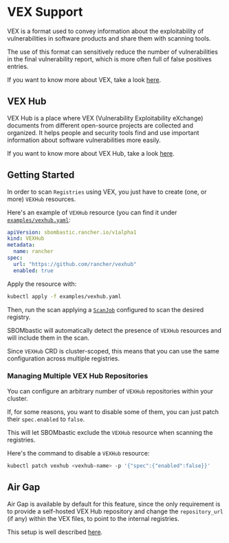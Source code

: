 # VEX Support

VEX is a format used to convey information about the exploitability of vulnerabilities in software products and share them with scanning tools.

The use of this format can sensitively reduce the number of vulnerabilities in the final vulnerability report, which is more often full of false positives entries.

If you want to know more about VEX, take a look [here](https://github.com/openvex/spec).

## VEX Hub

VEX Hub is a place where VEX (Vulnerability Exploitability eXchange) documents from different open-source projects are collected and organized. It helps people and security tools find and use important information about software vulnerabilities more easily.

If you want to know more about VEX Hub, take a look [here](https://github.com/aquasecurity/vexhub).

## Getting Started

In order to scan `Registries` using VEX, you just have to create (one, or more) `VEXHub` resources.

Here's an example of `VEXHub` resource (you can find it under [`examples/vexhub.yaml`](https://github.com/rancher-sandbox/sbombastic/blob/main/examples/vexhub.yaml):

```yaml
apiVersion: sbombastic.rancher.io/v1alpha1
kind: VEXHub
metadata:
  name: rancher
spec:
  url: "https://github.com/rancher/vexhub"
  enabled: true
```

Apply the resource with:

```bash
kubectl apply -f examples/vexhub.yaml
```

Then, run the scan applying a [`ScanJob`](https://github.com/alegrey91/sbombastic/blob/main/examples/scanjob.yaml) configured to scan the desired registry.

SBOMbastic will automatically detect the presence of `VEXHub` resources and will include them in the scan.

Since `VEXHub` CRD is cluster-scoped, this means that you can use the same configuration across multiple registries.

### Managing Multiple VEX Hub Repositories

You can configure an arbitrary number of `VEXHub` repositories within your cluster.

If, for some reasons, you want to disable some of them, you can just patch their `spec.enabled` to `false`.

This will let SBOMbastic exclude the `VEXHub` resource when scanning the registries.

Here's the command to disable a `VEXHub` resource:

```bash
kubectl patch vexhub <vexhub-name> -p '{"spec":{"enabled":false}}'
```

## Air Gap

Air Gap is available by default for this feature, since the only requirement is to provide a self-hosted VEX Hub repository and change the `repository_url` (if any) within the VEX files, to point to the internal registries.

This setup is well described [here](https://github.com/aquasecurity/trivy/blob/main/docs/docs/advanced/air-gap.md#vex-hub).
